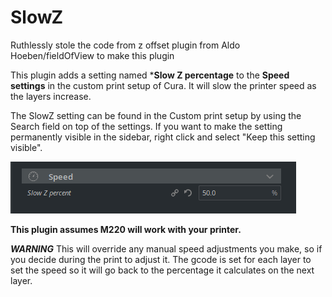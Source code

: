 # SlowZ
Ruthlessly stole the code from z offset plugin from Aldo Hoeben/fieldOfView to make this plugin

This plugin adds a setting named ***Slow Z percentage** to the **Speed settings** in the custom print setup of Cura. It will slow the printer speed as the layers increase.

The SlowZ setting can be found in the Custom print setup by using the Search field on top of the settings. If you want to make the setting permanently visible in the sidebar, right click and select "Keep this setting visible".


![Option](./images/option.png)


**This plugin assumes M220 will work with your printer.**


***WARNING***
This will override any manual speed adjustments you make, so if you decide during the print to adjust it.  The gcode is set for each layer to set the speed so it will go back to the percentage it calculates on the next layer.
